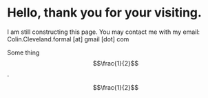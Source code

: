 <script type="text/javascript" async="" src="https://cdn.mathjax.org/mathjax/latest/MathJax.js?config=TeX-MML-AM_CHTML ">
</script>


# Hello, thank you for your visiting.

I am still constructing this page. You may contact me with my email: <br>
Colin.Cleveland.formal [at] gmail [dot] com

Some thing $$\frac{1}{2}$$.

$$\frac{1}{2}$$
